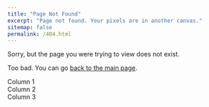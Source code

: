 ```yaml
---
title: "Page Not Found"
excerpt: "Page not found. Your pixels are in another canvas."
sitemap: false
permalink: /404.html
---
```


Sorry, but the page you were trying to view does not exist.

Too bad. You can go [back to the main page](/).

<div class="row">
  <div class="column">Column 1</div>
  <div class="column">Column 2</div>
  <div class="column">Column 3</div>
</div>
